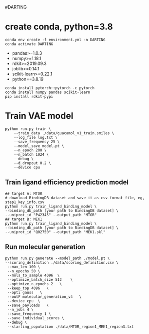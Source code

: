 #DARTING
# create conda, python=3.8
```
conda env create -f environment.yml -n DARTING
conda activate DARTING
```
* pandas>=1.0.3
* numpy>=1.18.1
* rdkit>=2019.09.3
* joblib>=0.14.1
* scikit-learn>=0.22.1
* python==3.8.19

```
conda install pytorch::pytorch -c pytorch
conda install numpy pandas scikit-learn
pip install rdkit-pypi
```

# Train VAE model
```
python run.py train \
	--train_data ./data/guacamol_v1_train.smiles \
	--log_file log.txt \
	--save_frequency 25 \
	--model_save model.pt \
	--n_epoch 200 \
	--n_batch 1024 \
	--debug \
	--d_dropout 0.2 \
	--device cpu
```

## Train ligand efficiency prediction model

```
## target A: MTOR
# download BindingDB dataset and save it as csv-format file, eg, step1_key_info.csv
python run.py train_ligand_binding_model \
--binding_db_path [your path to BindingDB dataset] \
--uniprot_id "P42345" --output_path "MTOR"
## target B: MEK1
python run.py train_ligand_binding_model \
--binding_db_path [your path to BindingDB dataset] \
--uniprot_id "Q02750" --output_path "MEK1.pkl"
```
## Run molecular generation
```
python run.py generate --model_path ./model.pt \
--scoring_definition ./data/scoring_definition.csv \
 --max_len 100 \
 --n_epochs 50 \
 --mols_to_sample 4096  \
 --optimize_batch_size 512    \
 --optimize_n_epochs 2   \
 --keep_top 4096   \
 --opti gauss   \
 --outF molecular_generation_v4   \
 --device cpu  \
 --save_payloads   \
 --n_jobs 4 \
 --save_frequency 1 \
 --save_individual_scores \
 --debug \
 --starting_population ./data/MTOR_region1_MEK1_region3.txt
```

